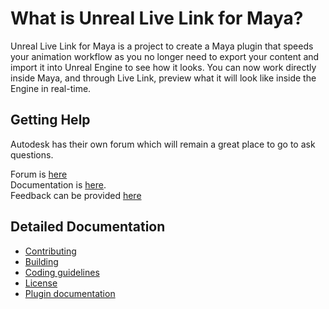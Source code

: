 # What is Unreal Live Link for Maya?

Unreal Live Link for Maya is a project to create a Maya plugin that speeds your animation workflow as you no longer need to export your content and import it into Unreal Engine to see how it looks. You can now work directly inside Maya, and through Live Link, preview what it will look like inside the Engine in real-time.

## Getting Help
Autodesk has their own forum which will remain a great place to go to ask questions.

Forum is [here](https://forums.autodesk.com/t5/unreal-live-link-for-maya-forum/bd-p/6143)  
Documentation is [here](https://www.autodesk.com/unreal-livelink-docs).  
Feedback can be provided [here](https://www.autodesk.com/company/contact-us/product-feedback)  


## Detailed Documentation

+ [Contributing](doc/CONTRIBUTING.md)
+ [Building](doc/build.md)
+ [Coding guidelines](doc/codingGuidelines.md)
+ [License](doc/LICENSE.md)
+ [Plugin documentation](doc/README_DOC.md)
